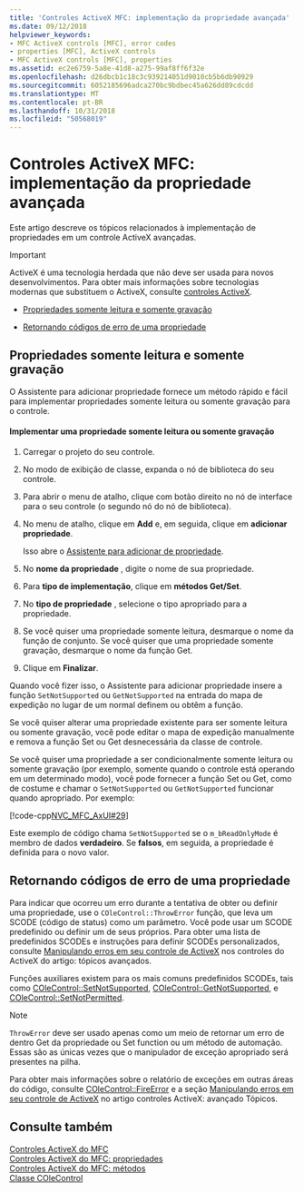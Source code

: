 ```yaml
---
title: 'Controles ActiveX MFC: implementação da propriedade avançada'
ms.date: 09/12/2018
helpviewer_keywords:
- MFC ActiveX controls [MFC], error codes
- properties [MFC], ActiveX controls
- MFC ActiveX controls [MFC], properties
ms.assetid: ec2e6759-5a8e-41d8-a275-99af8ff6f32e
ms.openlocfilehash: d26dbcb1c18c3c939214051d9010cb5b6db90929
ms.sourcegitcommit: 6052185696adca270bc9bdbec45a626dd89cdcdd
ms.translationtype: MT
ms.contentlocale: pt-BR
ms.lasthandoff: 10/31/2018
ms.locfileid: "50568019"
---
```

# <a name="mfc-activex-controls-advanced-property-implementation"></a>Controles ActiveX MFC: implementação da propriedade avançada

Este artigo descreve os tópicos relacionados à implementação de propriedades em um controle ActiveX avançadas.

>[!IMPORTANT]
> ActiveX é uma tecnologia herdada que não deve ser usada para novos desenvolvimentos. Para obter mais informações sobre tecnologias modernas que substituem o ActiveX, consulte [controles ActiveX](activex-controls.md).

- [Propriedades somente leitura e somente gravação](#_core_read2donly_and_write2donly_properties)

- [Retornando códigos de erro de uma propriedade](#_core_returning_error_codes_from_a_property)

##  <a name="_core_read2donly_and_write2donly_properties"></a> Propriedades somente leitura e somente gravação

O Assistente para adicionar propriedade fornece um método rápido e fácil para implementar propriedades somente leitura ou somente gravação para o controle.

#### <a name="to-implement-a-read-only-or-write-only-property"></a>Implementar uma propriedade somente leitura ou somente gravação

1. Carregar o projeto do seu controle.

1. No modo de exibição de classe, expanda o nó de biblioteca do seu controle.

1. Para abrir o menu de atalho, clique com botão direito no nó de interface para o seu controle (o segundo nó do nó de biblioteca).

1. No menu de atalho, clique em **Add** e, em seguida, clique em **adicionar propriedade**.

   Isso abre o [Assistente para adicionar de propriedade](../ide/names-add-property-wizard.md).

1. No **nome da propriedade** , digite o nome de sua propriedade.

1. Para **tipo de implementação**, clique em **métodos Get/Set**.

1. No **tipo de propriedade** , selecione o tipo apropriado para a propriedade.

1. Se você quiser uma propriedade somente leitura, desmarque o nome da função de conjunto. Se você quiser que uma propriedade somente gravação, desmarque o nome da função Get.

9. Clique em **Finalizar**.

Quando você fizer isso, o Assistente para adicionar propriedade insere a função `SetNotSupported` ou `GetNotSupported` na entrada do mapa de expedição no lugar de um normal definem ou obtêm a função.

Se você quiser alterar uma propriedade existente para ser somente leitura ou somente gravação, você pode editar o mapa de expedição manualmente e remova a função Set ou Get desnecessária da classe de controle.

Se você quiser uma propriedade a ser condicionalmente somente leitura ou somente gravação (por exemplo, somente quando o controle está operando em um determinado modo), você pode fornecer a função Set ou Get, como de costume e chamar o `SetNotSupported` ou `GetNotSupported` funcionar quando apropriado. Por exemplo:

[!code-cpp[NVC_MFC_AxUI#29](../mfc/codesnippet/cpp/mfc-activex-controls-advanced-property-implementation_1.cpp)]

Este exemplo de código chama `SetNotSupported` se o `m_bReadOnlyMode` é membro de dados **verdadeiro**. Se **falsos**, em seguida, a propriedade é definida para o novo valor.

##  <a name="_core_returning_error_codes_from_a_property"></a> Retornando códigos de erro de uma propriedade

Para indicar que ocorreu um erro durante a tentativa de obter ou definir uma propriedade, use o `COleControl::ThrowError` função, que leva um SCODE (código de status) como um parâmetro. Você pode usar um SCODE predefinido ou definir um de seus próprios. Para obter uma lista de predefinidos SCODEs e instruções para definir SCODEs personalizados, consulte [Manipulando erros em seu controle de ActiveX](../mfc/mfc-activex-controls-advanced-topics.md) nos controles do ActiveX do artigo: tópicos avançados.

Funções auxiliares existem para os mais comuns predefinidos SCODEs, tais como [COleControl::SetNotSupported](../mfc/reference/colecontrol-class.md#setnotsupported), [COleControl::GetNotSupported](../mfc/reference/colecontrol-class.md#getnotsupported), e [COleControl::SetNotPermitted](../mfc/reference/colecontrol-class.md#setnotpermitted).

> [!NOTE]
>  `ThrowError` deve ser usado apenas como um meio de retornar um erro de dentro Get da propriedade ou Set function ou um método de automação. Essas são as únicas vezes que o manipulador de exceção apropriado será presentes na pilha.

Para obter mais informações sobre o relatório de exceções em outras áreas do código, consulte [COleControl::FireError](../mfc/reference/colecontrol-class.md#fireerror) e a seção [Manipulando erros em seu controle de ActiveX](../mfc/mfc-activex-controls-advanced-topics.md) no artigo controles ActiveX: avançado Tópicos.

## <a name="see-also"></a>Consulte também

[Controles ActiveX do MFC](../mfc/mfc-activex-controls.md)<br/>
[Controles ActiveX do MFC: propriedades](../mfc/mfc-activex-controls-properties.md)<br/>
[Controles ActiveX do MFC: métodos](../mfc/mfc-activex-controls-methods.md)<br/>
[Classe COleControl](../mfc/reference/colecontrol-class.md)
